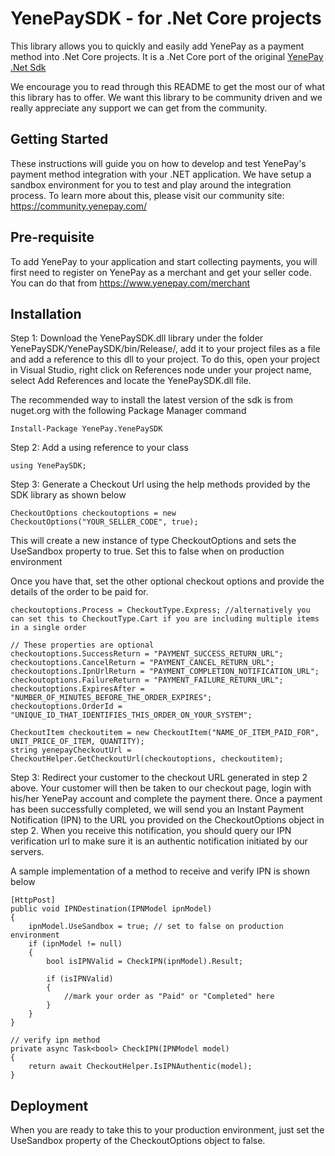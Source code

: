 # YenePaySDK - for .Net Core projects

This library allows you to quickly and easily add YenePay as a payment method into .Net Core projects. It is a .Net Core port of the original [YenePay .Net Sdk](https://github.com/YenePay/yenepay.sdk.dotnet)

We encourage you to read through this README to get the most our of what this library has to offer. We want this library to be community driven and we really appreciate any support we can get from the community.

## Getting Started

These instructions will guide you on how to develop and test YenePay's payment method integration with your .NET application. We have setup a sandbox environment for you to test and play around the integration process. To learn more about this, please visit our community site: https://community.yenepay.com/

## Pre-requisite

To add YenePay to your application and start collecting payments, you will first need to register on YenePay as a merchant and get your seller code. You can do that from https://www.yenepay.com/merchant

## Installation

Step 1: Download the YenePaySDK.dll library under the folder YenePaySDK/YenePaySDK/bin/Release/, add it to your project files as a file and add a reference to this dll to your project.
To do this, open your project in Visual Studio, right click on References node under your project name, select Add References and locate the YenePaySDK.dll file.

The recommended way to install the latest version of the sdk is from nuget.org with the following Package Manager command

```
Install-Package YenePay.YenePaySDK
```

Step 2: Add a using reference to your class

```
using YenePaySDK;
```

Step 3: Generate a Checkout Url using the help methods provided by the SDK library as shown below

```
CheckoutOptions checkoutoptions = new CheckoutOptions("YOUR_SELLER_CODE", true);
```

This will create a new instance of type CheckoutOptions and sets the UseSandbox property to true. Set this to false when on production environment

Once you have that, set the other optional checkout options and provide the details of the order to be paid for.

```
checkoutoptions.Process = CheckoutType.Express; //alternatively you can set this to CheckoutType.Cart if you are including multiple items in a single order

// These properties are optional
checkoutoptions.SuccessReturn = "PAYMENT_SUCCESS_RETURN_URL";
checkoutoptions.CancelReturn = "PAYMENT_CANCEL_RETURN_URL";
checkoutoptions.IpnUrlReturn = "PAYMENT_COMPLETION_NOTIFICATION_URL";
checkoutoptions.FailureReturn = "PAYMENT_FAILURE_RETURN_URL";
checkoutoptions.ExpiresAfter = "NUMBER_OF_MINUTES_BEFORE_THE_ORDER_EXPIRES";
checkoutoptions.OrderId = "UNIQUE_ID_THAT_IDENTIFIES_THIS_ORDER_ON_YOUR_SYSTEM";

CheckoutItem checkoutitem = new CheckoutItem("NAME_OF_ITEM_PAID_FOR", UNIT_PRICE_OF_ITEM, QUANTITY);
string yenepayCheckoutUrl = CheckoutHelper.GetCheckoutUrl(checkoutoptions, checkoutitem);
```

Step 3: Redirect your customer to the checkout URL generated in step 2 above. Your customer will then be taken to our checkout page, login with his/her YenePay account and complete the payment there. Once a payment has been successfully completed, we will send you an Instant Payment Notification (IPN) to the URL you provided on the CheckoutOptions object in step 2. When you receive this notification, you should query our IPN verification url to make sure it is an authentic notification initiated by our servers.

A sample implementation of a method to receive and verify IPN is shown below

```
[HttpPost]
public void IPNDestination(IPNModel ipnModel)
{
	ipnModel.UseSandbox = true; // set to false on production environment
	if (ipnModel != null)
	{
		bool isIPNValid = CheckIPN(ipnModel).Result;

		if (isIPNValid)
		{
			//mark your order as "Paid" or "Completed" here
		}
	}
}

// verify ipn method
private async Task<bool> CheckIPN(IPNModel model)
{
	return await CheckoutHelper.IsIPNAuthentic(model);
}
```

## Deployment

When you are ready to take this to your production environment, just set the UseSandbox property of the CheckoutOptions object to false.





